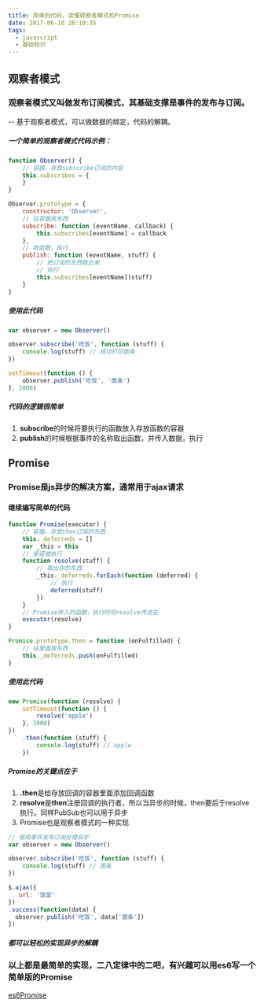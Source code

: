 ```yaml
---
title: 简单的代码，读懂观察者模式和Promise
date: 2017-06-10 20:10:35
tags:
  - javascript
  - 基础知识
---
```


## 观察者模式
### 观察者模式又叫做发布订阅模式，其基础支撑是事件的发布与订阅。
-- 基于观察者模式，可以做数据的绑定，代码的解耦。
<!-- more -->

##### 一个简单的观察者模式代码示例：
```javascript
function Observer() {
    // 容器，存放subscribe订阅的内容
    this.subscribes = {
    }
}

Observer.prototype = {
    constructor: 'Observer',
    // 往容器放东西
    subscribe: function (eventName, callback) {
        this.subscribes[eventName] = callback
    },
    // 取函数，执行
    publish: function (eventName, stuff) {
        // 把订阅的东西取出来
        // 执行
        this.subscribes[eventName](stuff)
    }
}
```
##### 使用此代码
```javascript
var observer = new Observer()

observer.subscribe('吃饭', function (stuff) {
    console.log(stuff) // 成功打印面条
})

setTimeout(function () {
    observer.publish('吃饭', '面条')
}, 2000)
```

##### 代码的逻辑很简单
 1. **subscribe**的时候将要执行的函数放入存放函数的容器
 2. **publish**的时候根据事件的名称取出函数，并传入数据，执行
 
## Promise
### Promise是js异步的解决方案，通常用于ajax请求
#### 继续编写简单的代码
```javascript
function Promise(executor) {
    // 容器，存放then订阅的东西
    this._deferreds = []
    var _this = this
    // 承诺被执行
    function resolve(stuff) {
        // 取出存的东西
        _this._deferreds.forEach(function (deferred) {
            // 执行
            deferred(stuff)
        })
    }
    // Promise传入的函数，执行时将resolve传进去
    executor(resolve)
}

Promise.prototype.then = function (onFulfilled) {
    // 往里面放东西
    this._deferreds.push(onFulfilled)
}
```
##### 使用此代码
```javascript
new Promise(function (resolve) {
    setTimeout(function () {
        resolve('apple')
    }, 2000)
})
    .then(function (stuff) {
        console.log(stuff) // apple
    })
```
##### Promise的关键点在于
1. **.then**是给存放回调的容器里面添加回调函数
2. **resolve**是**then**注册回调的执行者，所以当异步的时候，then要后于resolve执行。同样PubSub也可以用于异步
3. Promise也是观察者模式的一种实现
```javascript
// 使用事件发布订阅处理异步
var observer = new Observer()

observer.subscribe('吃饭', function (stuff) {
    console.log(stuff) // 面条
})

$.ajax({
   url: '饭堂'
})
.success(function(data) {
  observer.publish('吃饭', data['面条'])
})
```
##### 都可以轻松的实现异步的解耦

### 以上都是最简单的实现，二八定律中的二吧，有兴趣可以用es6写一个简单版的Promise
[es6Promise](http://faceplus.top/2017/04/18/es6%E7%89%88promise/)
